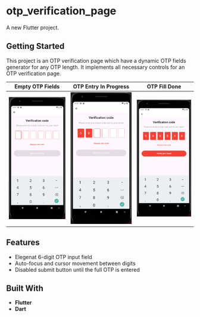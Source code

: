 # otp_verification_page

A new Flutter project.

## Getting Started

This project is an OTP verification page which have a dynamic OTP fields generator for any OTP length. It implements all necessary controls for an OTP verification page.

| Empty OTP Fields | OTP Entry In Progress | OTP Fill Done |
|------------------|-----------------------|---------------|
|![OTP 1](./screenshots/otp1.png) | ![OTP 2](./screenshots/otp2.png) | ![OTP 3](./screenshots/otp3.png) |

## Features
- Elegenat 6-digit OTP input field
- Auto-focus and cursor movement between digits
- Disabled submit button until the full OTP is entered

## Built With
- **Flutter**
- **Dart**